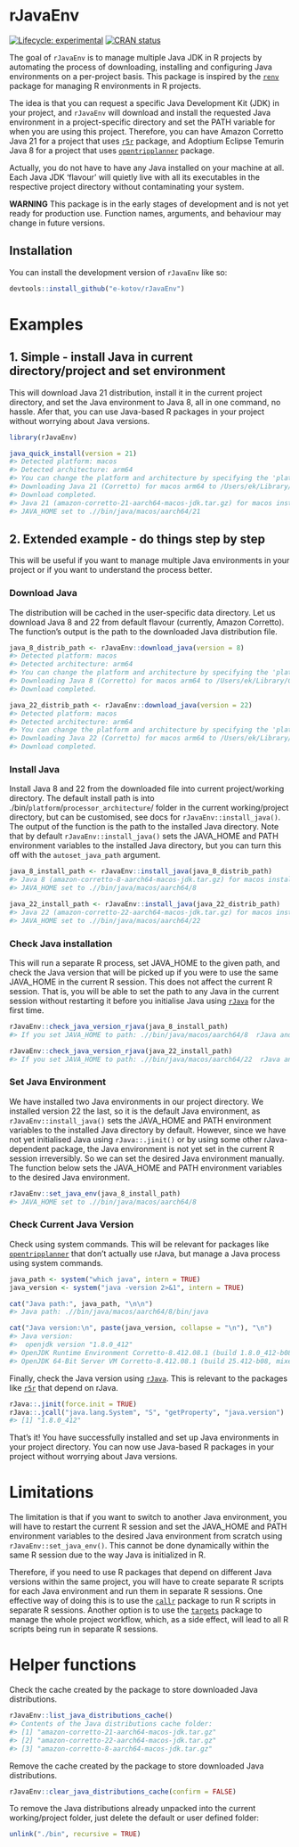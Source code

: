 
<!-- README.md is generated from README.Rmd. Please edit that file -->

# rJavaEnv

<!-- badges: start -->

<a href="https://lifecycle.r-lib.org/articles/stages.html#experimental"
target="_blank"><img
src="https://img.shields.io/badge/lifecycle-experimental-orange.svg"
alt="Lifecycle: experimental" /></a>
<a href="https://CRAN.R-project.org/package=rJavaEnv"
target="_blank"><img src="https://www.r-pkg.org/badges/version/rJavaEnv"
alt="CRAN status" /></a>

<!-- badges: end -->

The goal of `rJavaEnv` is to manage multiple Java JDK in R projects by
automating the process of downloading, installing and configuring Java
environments on a per-project basis. This package is inspired by the
<a href="https://rstudio.github.io/renv/"
target="_blank"><code>renv</code></a> package for managing R
environments in R projects.

The idea is that you can request a specific Java Development Kit (JDK)
in your project, and `rJavaEnv` will download and install the requested
Java environment in a project-specific directory and set the PATH
variable for when you are using this project. Therefore, you can have
Amazon Corretto Java 21 for a project that uses
<a href="https://github.com/ipeaGIT/r5r"
target="_blank"><code>r5r</code></a> package, and Adoptium Eclipse
Temurin Java 8 for a project that uses
<a href="https://github.com/ropensci/opentripplanner"
target="_blank"><code>opentripplanner</code></a> package.

Actually, you do not have to have any Java installed on your machine at
all. Each Java JDK ‘flavour’ will quietly live with all its executables
in the respective project directory without contaminating your system.

**WARNING** This package is in the early stages of development and is
not yet ready for production use. Function names, arguments, and
behaviour may change in future versions.

## Installation

You can install the development version of `rJavaEnv` like so:

``` r
devtools::install_github("e-kotov/rJavaEnv")
```

# Examples

## 1. Simple - install Java in current directory/project and set environment

This will download Java 21 distribution, install it in the current
project directory, and set the Java environment to Java 8, all in one
command, no hassle. Afer that, you can use Java-based R packages in your
project without worrying about Java versions.

``` r
library(rJavaEnv)
```

``` r
java_quick_install(version = 21)
#> Detected platform: macos
#> Detected architecture: arm64
#> You can change the platform and architecture by specifying the 'platform' and 'arch' arguments.
#> Downloading Java 21 (Corretto) for macos arm64 to /Users/ek/Library/Caches/org.R-project.R/R/rJavaEnv/amazon-corretto-21-aarch64-macos-jdk.tar.gz
#> Download completed.
#> Java 21 (amazon-corretto-21-aarch64-macos-jdk.tar.gz) for macos installed at .//bin/java/macos/aarch64/21
#> JAVA_HOME set to .//bin/java/macos/aarch64/21
```

## 2. Extended example - do things step by step

This will be useful if you want to manage multiple Java environments in
your project or if you want to understand the process better.

### Download Java

The distribution will be cached in the user-specific data directory. Let
us download Java 8 and 22 from default flavour (currently, Amazon
Corretto). The function’s output is the path to the downloaded Java
distribution file.

``` r
java_8_distrib_path <- rJavaEnv::download_java(version = 8)
#> Detected platform: macos
#> Detected architecture: arm64
#> You can change the platform and architecture by specifying the 'platform' and 'arch' arguments.
#> Downloading Java 8 (Corretto) for macos arm64 to /Users/ek/Library/Caches/org.R-project.R/R/rJavaEnv/amazon-corretto-8-aarch64-macos-jdk.tar.gz
#> Download completed.
```

``` r
java_22_distrib_path <- rJavaEnv::download_java(version = 22)
#> Detected platform: macos
#> Detected architecture: arm64
#> You can change the platform and architecture by specifying the 'platform' and 'arch' arguments.
#> Downloading Java 22 (Corretto) for macos arm64 to /Users/ek/Library/Caches/org.R-project.R/R/rJavaEnv/amazon-corretto-22-aarch64-macos-jdk.tar.gz
#> Download completed.
```

### Install Java

Install Java 8 and 22 from the downloaded file into current
project/working directory. The default install path is into
./bin/`platform`/`processor_architecture`/ folder in the current
working/project directory, but can be customised, see docs for
`rJavaEnv::install_java()`. The output of the function is the path to
the installed Java directory. Note that by default
`rJavaEnv::install_java()` sets the JAVA_HOME and PATH environment
variables to the installed Java directory, but you can turn this off
with the `autoset_java_path` argument.

``` r
java_8_install_path <- rJavaEnv::install_java(java_8_distrib_path)
#> Java 8 (amazon-corretto-8-aarch64-macos-jdk.tar.gz) for macos installed at .//bin/java/macos/aarch64/8
#> JAVA_HOME set to .//bin/java/macos/aarch64/8
```

``` r
java_22_install_path <- rJavaEnv::install_java(java_22_distrib_path)
#> Java 22 (amazon-corretto-22-aarch64-macos-jdk.tar.gz) for macos installed at .//bin/java/macos/aarch64/22
#> JAVA_HOME set to .//bin/java/macos/aarch64/22
```

### Check Java installation

This will run a separate R process, set JAVA_HOME to the given path, and
check the Java version that will be picked up if you were to use the
same JAVA_HOME in the current R session. This does not affect the
current R session. That is, you will be able to set the path to any Java
in the current session without restarting it before you initialise Java
using <a href="https://github.com/s-u/rJava"
target="_blank"><code>rJava</code></a> for the first time.

``` r
rJavaEnv::check_java_version_rjava(java_8_install_path)
#> If you set JAVA_HOME to path: .//bin/java/macos/aarch64/8  rJava and other Java-based packages will use Java version: 1.8.0_412
```

``` r
rJavaEnv::check_java_version_rjava(java_22_install_path)
#> If you set JAVA_HOME to path: .//bin/java/macos/aarch64/22  rJava and other Java-based packages will use Java version: 22.0.1
```

### Set Java Environment

We have installed two Java environments in our project directory. We
installed version 22 the last, so it is the default Java environment, as
`rJavaEnv::install_java()` sets the JAVA_HOME and PATH environment
variables to the installed Java directory by default. However, since we
have not yet initialised Java using `rJava::.jinit()` or by using some
other rJava-dependent package, the Java environment is not yet set in
the current R session irreversibly. So we can set the desired Java
environment manually. The function below sets the JAVA_HOME and PATH
environment variables to the desired Java environment.

``` r
rJavaEnv::set_java_env(java_8_install_path)
#> JAVA_HOME set to .//bin/java/macos/aarch64/8
```

### Check Current Java Version

Check using system commands. This will be relevant for packages like
<a href="https://github.com/ropensci/opentripplanner"
target="_blank"><code>opentripplanner</code></a> that don’t actually use
rJava, but manage a Java process using system commands.

``` r
java_path <- system("which java", intern = TRUE)
java_version <- system("java -version 2>&1", intern = TRUE)

cat("Java path:", java_path, "\n\n")
#> Java path: .//bin/java/macos/aarch64/8/bin/java
```

``` r
cat("Java version:\n", paste(java_version, collapse = "\n"), "\n")
#> Java version:
#>  openjdk version "1.8.0_412"
#> OpenJDK Runtime Environment Corretto-8.412.08.1 (build 1.8.0_412-b08)
#> OpenJDK 64-Bit Server VM Corretto-8.412.08.1 (build 25.412-b08, mixed mode)
```

Finally, check the Java version using
<a href="https://github.com/s-u/rJava"
target="_blank"><code>rJava</code></a>. This is relevant to the packages
like <a href="https://github.com/ipeaGIT/r5r"
target="_blank"><code>r5r</code></a> that depend on rJava.

``` r
rJava::.jinit(force.init = TRUE)
rJava::.jcall("java.lang.System", "S", "getProperty", "java.version")
#> [1] "1.8.0_412"
```

That’s it! You have successfully installed and set up Java environments
in your project directory. You can now use Java-based R packages in your
project without worrying about Java versions.

# Limitations

The limitation is that if you want to switch to another Java
environment, you will have to restart the current R session and set the
JAVA_HOME and PATH environment variables to the desired Java environment
from scratch using `rJavaEnv::set_java_env()`. This cannot be done
dynamically within the same R session due to the way Java is initialized
in R.

Therefore, if you need to use R packages that depend on different Java
versions within the same project, you will have to create separate R
scripts for each Java environment and run them in separate R sessions.
One effective way of doing this is to use the
<a href="https://github.com/r-lib/callr"
target="_blank"><code>callr</code></a> package to run R scripts in
separate R sessions. Another option is to use the
<a href="https://github.com/ropensci/targets"
target="_blank"><code>targets</code></a> package to manage the whole
project workflow, which, as a side effect, will lead to all R scripts
being run in separate R sessions.

# Helper functions

Check the cache created by the package to store downloaded Java
distributions.

``` r
rJavaEnv::list_java_distributions_cache()
#> Contents of the Java distributions cache folder:
#> [1] "amazon-corretto-21-aarch64-macos-jdk.tar.gz"
#> [2] "amazon-corretto-22-aarch64-macos-jdk.tar.gz"
#> [3] "amazon-corretto-8-aarch64-macos-jdk.tar.gz"
```

Remove the cache created by the package to store downloaded Java
distributions.

``` r
rJavaEnv::clear_java_distributions_cache(confirm = FALSE)
```

To remove the Java distributions already unpacked into the current
working/project folder, just delete the default or user defined folder:

``` r
unlink("./bin", recursive = TRUE)
```
